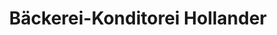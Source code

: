 ---
title: "Bäckerei-Konditorei Hollander"
url: /klosterneuburg/baeckerei-konditorei-hollander-martinstrasse/
shop: Bäckerei
---